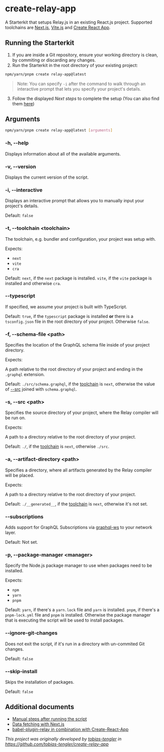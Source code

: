# create-relay-app

A Starterkit that setups Relay.js in an existing React.js project. Supported toolchains are [Next.js](https://nextjs.org/), [Vite.js](https://vitejs.dev/) and [Create React App](https://create-react-app.dev/).

## Running the Starterkit

1. If you are inside a Git repository, ensure your working directory is clean, by commiting or discarding any changes.
2. Run the Starterkit in the root directory of your existing project:

```bash
npm/yarn/pnpm create relay-app@latest
```

> Note: You can specify `-i` after the command to walk through an interactive prompt that lets you specify your project's details.

3. Follow the displayed _Next steps_ to complete the setup (You can also find them [here](./docs/steps-after-setup.md))

## Arguments

```bash
npm/yarn/pnpm create relay-app@latest [arguments]
```

### -h, --help

Displays information about all of the available arguments.

### -v, --version

Displays the current version of the script.

### -i, --interactive

Displays an interactive prompt that allows you to manually input your project's details.

Default: `false`

### -t, --toolchain &lt;toolchain&gt;

The toolchain, e.g. bundler and configuration, your project was setup with.

Expects:

- `next`
- `vite`
- `cra`

Default: `next`, if the `next` package is installed. `vite`, if the `vite` package is installed and otherwise `cra`.

### --typescript

If specified, we assume your project is built with TypeScript.

Default: `true`, if the `typescript` package is installed **or** there is a `tsconfig.json` file in the root directory of your project. Otherwise `false`.

### -f, --schema-file &lt;path&gt;

Specifies the location of the GraphQL schema file inside of your project directory.

Expects:

A path relative to the root directory of your project and ending in the `.graphql` extension.

Default: `./src/schema.graphql`, if the [toolchain](#t---toolchain-toolchain) is `next`, otherwise the value of [--src](#s---src-path) joined with `schema.graphql`.

### -s, --src &lt;path&gt;

Specifies the source directory of your project, where the Relay compiler will be run on.

Expects:

A path to a directory relative to the root directory of your project.

Default: `./`, if the [toolchain](#t---toolchain-toolchain) is `next`, otherwise `./src`.

### -a, --artifact-directory &lt;path&gt;

Specifies a directory, where all artifacts generated by the Relay compiler will be placed.

Expects:

A path to a directory relative to the root directory of your project.

Default: `./__generated__`, if the [toolchain](#t---toolchain-toolchain) is `next`, otherwise it's not set.

### --subscriptions

Adds support for GraphQL Subscriptions via [graphql-ws](https://github.com/enisdenjo/graphql-ws) to your network layer.

Default: Not set.

### -p, --package-manager &lt;manager&gt;

Specify the Node.js package manager to use when packages need to be installed.

Expects:

- `npm`
- `yarn`
- `pnpm`

Default: `yarn`, if there's a `yarn.lock` file and `yarn` is installed. `pnpm`, if there's a `pnpm-lock.yml` file and `pnpm` is installed. Otherwise the package manager that is executing the script will be used to install packages.

### --ignore-git-changes

Does not exit the script, if it's run in a directory with un-commited Git changes.

Default: `false`

### --skip-install

Skips the installation of packages.

Default: `false`

## Additional documents

- [Manual steps after running the script](./docs/steps-after-setup.md)
- [Data fetching with Next.js](./docs/next-data-fetching.md)
- [babel-plugin-relay in combination with Create-React-App](./docs/cra-babel-setup.md)

_This project was originally developed by [tobias-tengler](https://github.com/tobias-tengler) in https://github.com/tobias-tengler/create-relay-app_
